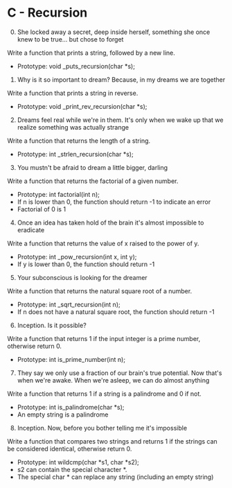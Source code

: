 # C - Recursion

0. She locked away a secret, deep inside herself, something she once knew to be true... but chose to forget

Write a function that prints a string, followed by a new line.

- Prototype: void _puts_recursion(char *s);

1. Why is it so important to dream? Because, in my dreams we are together

Write a function that prints a string in reverse.

- Prototype: void _print_rev_recursion(char *s);

2. Dreams feel real while we're in them. It's only when we wake up that we realize something was actually strange

Write a function that returns the length of a string.

- Prototype: int _strlen_recursion(char *s);

3. You mustn't be afraid to dream a little bigger, darling

Write a function that returns the factorial of a given number.

- Prototype: int factorial(int n);
- If n is lower than 0, the function should return -1 to indicate an error
- Factorial of 0 is 1

4. Once an idea has taken hold of the brain it's almost impossible to eradicate

Write a function that returns the value of x raised to the power of y.

- Prototype: int _pow_recursion(int x, int y);
- If y is lower than 0, the function should return -1

5. Your subconscious is looking for the dreamer

Write a function that returns the natural square root of a number.

- Prototype: int _sqrt_recursion(int n);
- If n does not have a natural square root, the function should return -1

6. Inception. Is it possible?

Write a function that returns 1 if the input integer is a prime number, otherwise return 0.

- Prototype: int is_prime_number(int n);

7. They say we only use a fraction of our brain's true potential. Now that's when we're awake. When we're asleep, we can do almost anything

Write a function that returns 1 if a string is a palindrome and 0 if not.

- Prototype: int is_palindrome(char *s);
- An empty string is a palindrome

8. Inception. Now, before you bother telling me it's impossible

Write a function that compares two strings and returns 1 if the strings can be considered identical, otherwise return 0.

- Prototype: int wildcmp(char *s1, char *s2);
- s2 can contain the special character *.
- The special char * can replace any string (including an empty string)
